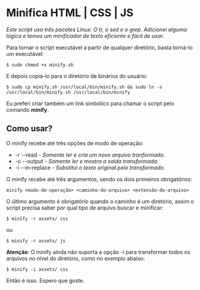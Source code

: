 # Minifica HTML | CSS | JS

*Este script usa três pacotes Linux: O tr, o sed e o grep. Adicionei alguma lógica e temos um minificador de texto eficiente e fácil de usar*.

Para tornar o script executável a partir de qualquer diretório, basta torná-lo um executável:

```
$ sudo chmod +x minify.sh
```

E depois copiá-lo para o diretório de binários do usuário:

```
$ sudo cp minify.sh /usr/local/bin/minify.sh && sudo ln -s /usr/local/bin/minify.sh /usr/local/bin/minify
```

Eu preferi criar também um link simbólico para chamar o script pelo comando **minify**.  

## Como usar?

O minify recebe até três opções de modo de operação:

* -r --read - *Somente ler e cria um novo arquivo tranformado*.
* -o --output - *Somente ler e mostra a saída transformada*.
* -i --in-replace - *Substitui o texto original pelo transformado*.

O minify recebe até três argumentos, sendo os dois primeiros obrigatórios: 

```
minify <modo-de-operação> <caminho-do-arquivo> <extensão-do-arquivo>
```

O último argumento é obrigatório quando o caminho é um diretório, assim o script precisa saber por qual tipo de arquivo buscar e minificar:

```
$ minify -r assets/ css
```

ou

```
$ minify -r assets/ js
```

**Atenção**: O minify ainda não suporta a opção -i para transformar todos os arquivos no nível do diretório, como no exemplo abaixo:

```
$ minify -i assets/ css
```

Então é isso. Espero que goste.
